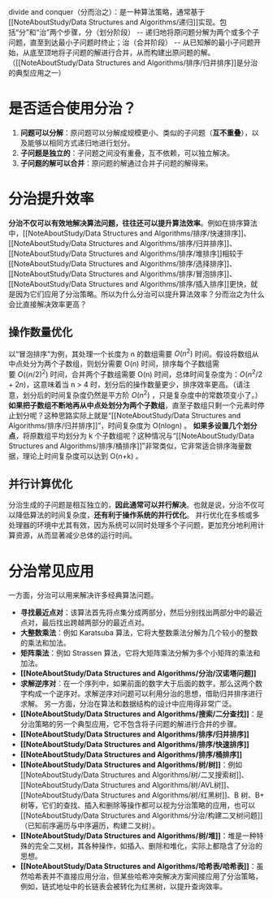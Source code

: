 divide and conquer（分而治之）：是一种算法策略，通常基于[[NoteAboutStudy/Data Structures and  Algorithms/递归]]实现。包括“分”和“治”两个步骤，分（划分阶段） -- 递归地将原问题分解为两个或多个子问题，直至到达最小子问题时终止；治（合并阶段） -- 从已知解的最小子问题开始，从底至顶地将子问题的解进行合并，从而构建出原问题的解。（[[NoteAboutStudy/Data Structures and  Algorithms/排序/归并排序]]是分治的典型应用之一）

# 是否适合使用分治？
1. **问题可以分解**：原问题可以分解成规模更小、类似的子问题（**互不重叠**），以及能够以相同方式递归地进行划分。
2. **子问题是独立的**：子问题之间没有重叠，互不依赖，可以独立解决。
3. **子问题的解可以合并**：原问题的解通过合并子问题的解得来。

# 分治提升效率
**分治不仅可以有效地解决算法问题，往往还可以提升算法效率**。例如在排序算法中，[[NoteAboutStudy/Data Structures and  Algorithms/排序/快速排序]]、[[NoteAboutStudy/Data Structures and  Algorithms/排序/归并排序]]、[[NoteAboutStudy/Data Structures and  Algorithms/排序/堆排序]]相较于[[NoteAboutStudy/Data Structures and  Algorithms/排序/选择排序]]、[[NoteAboutStudy/Data Structures and  Algorithms/排序/冒泡排序]]、[[NoteAboutStudy/Data Structures and  Algorithms/排序/插入排序]]更快，就是因为它们应用了分治策略。所以为什么分治可以提升算法效率？分而治之为什么会比直接解决效率更高？
## 操作数量优化
以“冒泡排序”为例，其处理一个长度为 n 的数组需要 $O(n^2)$ 时间。假设将数组从中点处分为两个子数组，则划分需要 O(n) 时间，排序每个子数组需要 $O((n/2)^2)$ 时间，合并两个子数组需要 O(n) 时间，总体时间复杂度为：$O(n^2/2 + 2n)$，这意味着当 n > 4 时，划分后的操作数量更少，排序效率更高。（请注意，划分后的时间复杂度仍然是平方阶 $O(n^2)$ ，只是复杂度中的常数项变小了。）
**如果把子数组不断地再从中点处划分为两个子数组**，直至子数组只剩一个元素时停止划分呢？这种思路实际上就是“[[NoteAboutStudy/Data Structures and  Algorithms/排序/归并排序]]”，时间复杂度为 O(nlog⁡n) 。
**如果多设置几个划分点**，将原数组平均划分为 k 个子数组呢？这种情况与“[[NoteAboutStudy/Data Structures and  Algorithms/排序/桶排序]]”非常类似，它非常适合排序海量数据，理论上时间复杂度可以达到 O(n+k) 。

## 并行计算优化
分治生成的子问题是相互独立的，**因此通常可以并行解决**。也就是说，分治不仅可以降低算法的时间复杂度，**还有利于操作系统的并行优化**。
并行优化在多核或多处理器的环境中尤其有效，因为系统可以同时处理多个子问题，更加充分地利用计算资源，从而显著减少总体的运行时间。

# 分治常见应用
一方面，分治可以用来解决许多经典算法问题。
- **寻找最近点对**：该算法首先将点集分成两部分，然后分别找出两部分中的最近点对，最后找出跨越两部分的最近点对。
- **大整数乘法**：例如 Karatsuba 算法，它将大整数乘法分解为几个较小的整数的乘法和加法。
- **矩阵乘法**：例如 Strassen 算法，它将大矩阵乘法分解为多个小矩阵的乘法和加法。
- **[[NoteAboutStudy/Data Structures and  Algorithms/分治/汉诺塔问题]]**
- **求解逆序对**：在一个序列中，如果前面的数字大于后面的数字，那么这两个数字构成一个逆序对。求解逆序对问题可以利用分治的思想，借助归并排序进行求解。
另一方面，分治在算法和数据结构的设计中应用得非常广泛。
- **[[NoteAboutStudy/Data Structures and  Algorithms/搜索/二分查找]]**：是分治策略的另一个典型应用，它不包含将子问题的解进行合并的步骤。
- **[[NoteAboutStudy/Data Structures and  Algorithms/排序/归并排序]]**
- **[[NoteAboutStudy/Data Structures and  Algorithms/排序/快速排序]]**
- **[[NoteAboutStudy/Data Structures and  Algorithms/排序/桶排序]]**
- **[[NoteAboutStudy/Data Structures and  Algorithms/树/树]]**：例如[[NoteAboutStudy/Data Structures and  Algorithms/树/二叉搜索树]]、[[NoteAboutStudy/Data Structures and  Algorithms/树/AVL树]]、[[NoteAboutStudy/Data Structures and  Algorithms/树/红黑树]]、B 树、B+ 树等，它们的查找、插入和删除等操作都可以视为分治策略的应用，也可以[[NoteAboutStudy/Data Structures and  Algorithms/分治/构建二叉树问题]]（已知前序遍历与中序遍历，构建二叉树）。
- **[[NoteAboutStudy/Data Structures and  Algorithms/树/堆]]**：堆是一种特殊的完全二叉树，其各种操作，如插入、删除和堆化，实际上都隐含了分治的思想。
- **[[NoteAboutStudy/Data Structures and  Algorithms/哈希表/哈希表]]**：虽然哈希表并不直接应用分治，但某些哈希冲突解决方案间接应用了分治策略，例如，链式地址中的长链表会被转化为红黑树，以提升查询效率。

